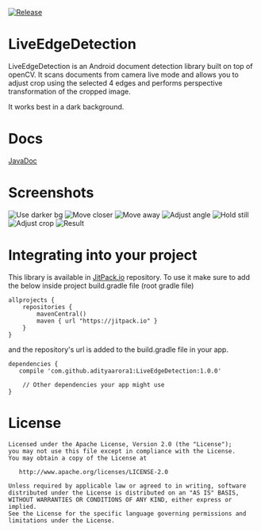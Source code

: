 [![Release](https://jitpack.io/v/adityaarora1/LiveEdgeDetection.svg)](https://jitpack.io/#adityaarora1/LiveEdgeDetection)

# LiveEdgeDetection

LiveEdgeDetection is an Android document detection library built on top of openCV. It scans documents from camera live mode and allows you to adjust crop using the selected 4 edges and performs perspective transformation of the cropped image.

It works best in a dark background.

# Docs

[JavaDoc](https://adityaarora1.github.io/LiveEdgeDetection/docs)

# Screenshots

![Use darker bg](https://github.com/adityaarora1/LiveEdgeDetection/blob/master/use_darker_bg.png)
![Move closer](https://github.com/adityaarora1/LiveEdgeDetection/blob/master/move_closer.png)
![Move away](https://github.com/adityaarora1/LiveEdgeDetection/blob/master/move_away.png)
![Adjust angle](https://github.com/adityaarora1/LiveEdgeDetection/blob/master/adjust_angle.png)
![Hold still](https://github.com/adityaarora1/LiveEdgeDetection/blob/master/hold_still.png)
![Adjust crop](https://github.com/adityaarora1/LiveEdgeDetection/blob/master/adjust_crop.png)
![Result](https://github.com/adityaarora1/LiveEdgeDetection/blob/master/cropped.png)

# Integrating into your project
This library is available in [JitPack.io](https://jitpack.io/) repository.
To use it make sure to add the below inside project build.gradle file (root gradle file)

```
allprojects {
    repositories {
        mavenCentral()
        maven { url "https://jitpack.io" }
    }
}
```

and the repository's url is added to the build.gradle file in your app.

```
dependencies {
   compile 'com.github.adityaarora1:LiveEdgeDetection:1.0.0'
   
    // Other dependencies your app might use
}
```

# License
```
Licensed under the Apache License, Version 2.0 (the "License");
you may not use this file except in compliance with the License.
You may obtain a copy of the License at

   http://www.apache.org/licenses/LICENSE-2.0

Unless required by applicable law or agreed to in writing, software
distributed under the License is distributed on an "AS IS" BASIS,
WITHOUT WARRANTIES OR CONDITIONS OF ANY KIND, either express or implied.
See the License for the specific language governing permissions and
limitations under the License.
```
